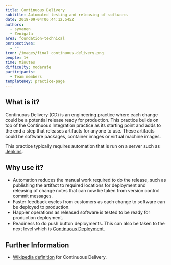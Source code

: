 ```yaml
---
title: Continuous Delivery
subtitle: Automated testing and releasing of software.
date: 2018-09-04T06:44:12.545Z
authors:
  - syvanen
  - Zenigata
area: foundation-technical
perspectives:
  - ""
icon: /images/final_continuous-delivery.png
people: 1+
time: Minutes
difficulty: moderate
participants:
  - Team members
templateKey: practice-page
---
```

## What is it?

Continuous Delivery (CD) is an engineering practice where each change could be a potential release ready for production. This practice builds on top of the Continuous Integration practice as its starting point and adds to the end a step that releases artifacts for anyone to use. These artifacts could be software packages, container images or virtual machine images.

This practice typically requires automation that is run on a server such as [Jenkins](https://jenkins.io/).

## Why use it?

* Automation reduces the manual work required to do the release, such as publishing the artifact to required locations for deployment and releasing of change notes that can now be taken from version control commit messages.
* Faster feedback cycles from customers as each change to software can be deployed to production.
* Happier operations as released software is tested to be ready for production deployment.
* Readiness to do push button deployments. This can also be taken to the next level which is [Continuous Deployment](https://openpracticelibrary.com/practice/continuous-deployment/).

## Further Information

* [Wikipedia definition](https://en.wikipedia.org/wiki/Continuous_delivery) for Continuous Delivery.
